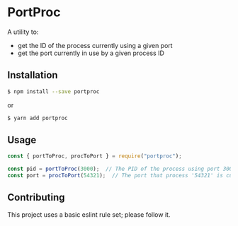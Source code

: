 # PortProc

A utility to:
- get the ID of the process currently using a given port
- get the port currently in use by a given process ID

## Installation

```sh
$ npm install --save portproc
```

or

```sh
$ yarn add portproc
```

## Usage

```javascript
const { portToProc, procToPort } = require("portproc");

const pid = portToProc(3000);  // The PID of the process using port 3000
const port = procToPort(54321);  // The port that process '54321' is currently using
```

## Contributing

This project uses a basic eslint rule set; please follow it.
